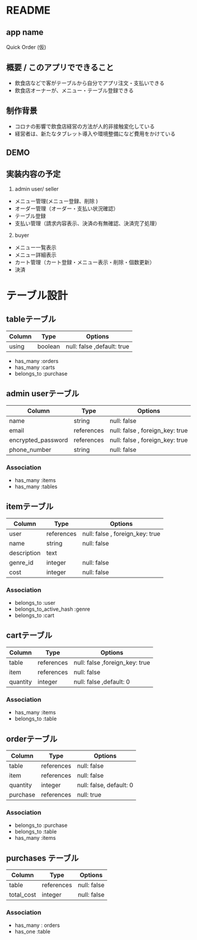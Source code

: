 # README
## app name 
Quick Order (仮)

## 概要 / このアプリでできること
- 飲食店などで客がテーブルから自分でアプリ注文・支払いできる
- 飲食店オーナーが、メニュー・テーブル登録できる

## 制作背景 
- コロナの影響で飲食店経営の方法が人的非接触変化している
- 経営者は、新たなタブレット導入や環境整備になど費用をかけている

## DEMO 

## 実装内容の予定
1. admin user/ seller
- メニュー管理(メニュー登録、削除 )
- オーダー管理（オーダー・支払い状況確認）
- テーブル登録
- 支払い管理（請求内容表示、決済の有無確認、決済完了処理）

2. buyer
- メニュー一覧表示
- メニュー詳細表示
- カート管理（カート登録・メニュー表示・削除・個数更新）
- 決済

# テーブル設計

## tableテーブル
| Column             | Type       | Options                         |
| ------------------ | ------     | -------------------------       |
| using              |  boolean   | null: false ,default: true      |

- has_many :orders
- has_many :carts
- belongs_to :purchase


## admin userテーブル

| Column             | Type       | Options                         |
| ------------------ | ------     | -------------------------       |
| name               | string     | null: false                     |
| email              | references | null: false , foreign_key: true |
| encrypted_password | references | null: false , foreign_key: true |
| phone_number       | string     | null: false                     |

### Association
- has_many :items
- has_many :tables


## itemテーブル

| Column          | Type       | Options                         |
| --------------- | ---------- | ------------------------------- |
| user            | references | null: false , foreign_key: true |
| name            | string     | null: false                     |
| description     | text       |                                 |
| genre_id        | integer    | null: false                     |
| cost            | integer    | null: false                     |

### Association

- belongs_to :user
- belongs_to_active_hash :genre
- belongs_to :cart


## cartテーブル

| Column          | Type       | Options                         |
| --------------- | ---------- | ------------------------------- |        
| table           | references | null: false ,foreign_key: true  | 
| item            | references | null: false                     | 
| quantity        | integer	   | null: false ,default: 0         |   
	

### Association 
- has_many :items
- belongs_to :table


## orderテーブル

| Column          | Type       | Options                         |
| --------------- | ---------- | ------------------------------- |
| table           | references | null: false                     |
| item            | references | null: false                     | 
| quantity        | integer	   | null: false, default: 0         |   
| purchase        | references | null: true                      |
                        
### Association
- belongs_to :purchase 
- belongs_to :table 
- has_many :items 


## purchases テーブル

| Column         | Type       | Options                        |
| ------         | ---------- | ------------------------------ |
|  table         | references | null: false                    |
|  total_cost    | integer    | null: false                    |
   
### Association
- has_many : orders
- has_one :table
